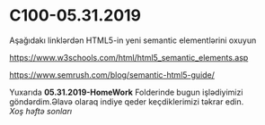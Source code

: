 # C100-05.31.2019
Aşağıdakı linklərdən HTML5-in yeni semantic elementlərini oxuyun

https://www.w3schools.com/html/html5_semantic_elements.asp

https://www.semrush.com/blog/semantic-html5-guide/


<p>Yuxarıda <b>05.31.2019-HomeWork</b> Folderinde bugun işlədiyimizi göndərdim.Əlavə olaraq indiye qeder keçdiklerimizi təkrar edin.
<br>
<i>Xoş həftə sonları</i> 
